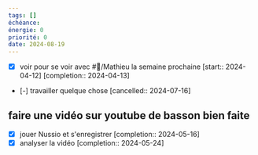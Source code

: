 ```yaml
---
tags: []
échéance: 
énergie: 0
priorité: 0
date: 2024-08-19
---
```

- [X] voir pour se voir avec #👤/Mathieu la semaine prochaine  [start:: 2024-04-12]  [completion:: 2024-04-13]
- [-] travailler quelque chose  [cancelled:: 2024-07-16]
## faire une vidéo sur youtube de basson bien faite
- [X] jouer Nussio et s'enregistrer  [completion:: 2024-05-16]
- [X] analyser la vidéo  [completion:: 2024-05-24]
